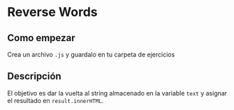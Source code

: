 # Reverse Words

## Como empezar

Crea un archivo `.js` y guardalo en tu carpeta de ejercicios

## Descripción

El objetivo es dar la vuelta al string almacenado en la variable `text` y asignar el resultado en `result.innerHTML`.
